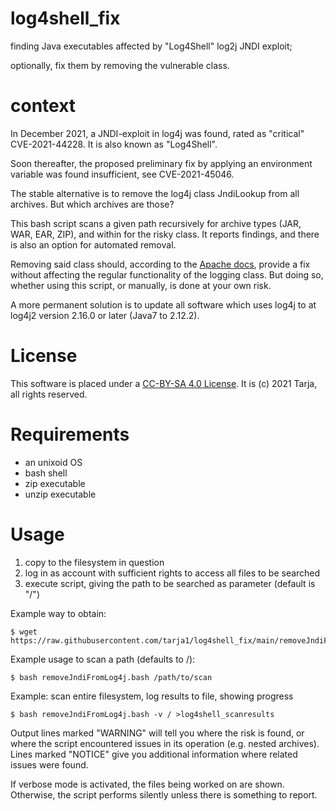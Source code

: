 # log4shell_fix 
finding Java executables affected by "Log4Shell" log2j JNDI exploit;

optionally, fix them by removing the vulnerable class.

# context
In December 2021, a JNDI-exploit in log4j was found, rated as "critical" CVE-2021-44228. 
It is also known as "Log4Shell".

Soon thereafter, the proposed preliminary fix by applying an environment variable was found
insufficient, see CVE-2021-45046.

The stable alternative is to remove the log4j class JndiLookup from all archives.
But which archives are those?

This bash script scans a given path recursively for archive types (JAR, WAR, EAR, ZIP), 
and within for the risky class. It reports findings, and there is also an option
for automated removal.

Removing said class should, according to the [Apache docs](https://logging.apache.org/log4j/2.x/security.html), 
provide a fix without affecting the regular functionality of the logging class.
But doing so, whether using this script, or manually, is done at your own risk.


A more permanent solution is to update all software which uses log4j to at log4j2 version 2.16.0 or later (Java7 to 2.12.2).


# License
This software is placed under a [CC-BY-SA 4.0 License](https://creativecommons.org/licenses/by-sa/4.0/legalcode).
It is (c) 2021 Tarja, all rights reserved.

# Requirements
* an unixoid OS
* bash shell
* zip executable
* unzip executable

# Usage
1. copy to the filesystem in question
2. log in as account with sufficient rights to access all files to be searched
3. execute script, giving the path to be searched as parameter (default is "/")

Example way to obtain:

    $ wget https://raw.githubusercontent.com/tarja1/log4shell_fix/main/removeJndiFromLog4j.bash

Example usage to scan a path (defaults to /):

    $ bash removeJndiFromLog4j.bash /path/to/scan
    
Example: scan entire filesystem, log results to file, showing progress

    $ bash removeJndiFromLog4j.bash -v / >log4shell_scanresults

Output lines marked "WARNING" will tell you where the risk is found, 
or where the script encountered issues in its operation (e.g. nested archives).
Lines marked "NOTICE" give you additional information where related issues were found.

If verbose mode is activated, the files being worked on are shown. Otherwise, 
the script performs silently unless there is something to report.


